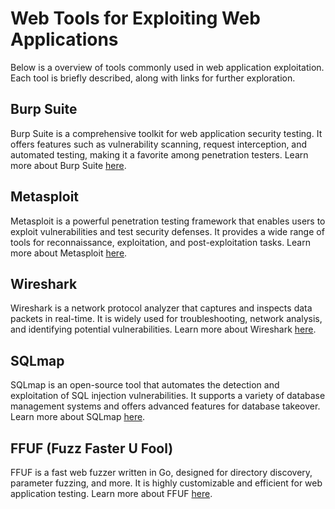 # Web Tools for Exploiting Web Applications

Below is a overview of tools commonly used in web application exploitation. Each tool is briefly described, along with links for further exploration.

## Burp Suite
Burp Suite is a comprehensive toolkit for web application security testing. It offers features such as vulnerability scanning, request interception, and automated testing, making it a favorite among penetration testers. Learn more about Burp Suite [here](/Cybersecurity/Tools%20&%20Commands/BurpSuite/burp%20suite.md).

## Metasploit
Metasploit is a powerful penetration testing framework that enables users to exploit vulnerabilities and test security defenses. It provides a wide range of tools for reconnaissance, exploitation, and post-exploitation tasks. Learn more about Metasploit [here](/Tools%20&%20Commands/Metasploit/metasploit%20overview.md).

## Wireshark
Wireshark is a network protocol analyzer that captures and inspects data packets in real-time. It is widely used for troubleshooting, network analysis, and identifying potential vulnerabilities. Learn more about Wireshark [here](/Tools%20&%20Commands/Wireshark/wireshark.md).

## SQLmap
SQLmap is an open-source tool that automates the detection and exploitation of SQL injection vulnerabilities. It supports a variety of database management systems and offers advanced features for database takeover. Learn more about SQLmap [here](/Web%20Exploitation/SQLi/sql%20injection.md).

## FFUF (Fuzz Faster U Fool)
FFUF is a fast web fuzzer written in Go, designed for directory discovery, parameter fuzzing, and more. It is highly customizable and efficient for web application testing. Learn more about FFUF [here](/Tools%20&%20Commands/FFUF/ffuf.md).
